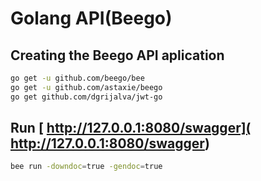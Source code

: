 
# Golang API(Beego)

## Creating the Beego API aplication

```bash
go get -u github.com/beego/bee
go get -u github.com/astaxie/beego
go get github.com/dgrijalva/jwt-go
```

## Run [ http://127.0.0.1:8080/swagger]( http://127.0.0.1:8080/swagger)

```bash
bee run -downdoc=true -gendoc=true
```
